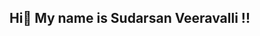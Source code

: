 ## Hi👋 My name is Sudarsan Veeravalli !!

<!--
**sveerav1/sveerav1** is a ✨ _special_ ✨ repository because its `README.md` (this file) appears on your GitHub profile.

Here are some ideas to get you started:

- 🔭 I’m currently working on ...
- 🌱 I’m currently learning ...
- 👯 I’m looking to collaborate on ...
- 🤔 I’m looking for help with ...
- ⚡ I am actively seeking full time roles in Software Engineering domain.
- 💬 Ask me about **Core Java, Spring Boot, Hibernate, Databases, Machine Learning, Neural Networks, Deep Learning**
- 📄 Know about my experiences - [Sudarsan Veeravalli Resume](https://drive.google.com/file/d/1Ck-SPonMrFvaOJuCJ_m1pkljcpePI38a/view?usp=sharing)
- 📫 You can reach me at [veeravallis25@gmail.com](mailto:veeravallis25@gmail.com )
- 😄 Pronouns: He/Him

-->
